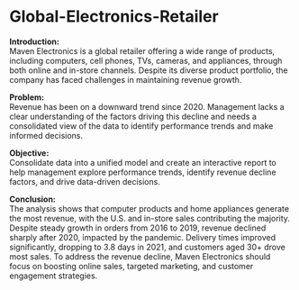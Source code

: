 # Global-Electronics-Retailer

**Introduction:**  
Maven Electronics is a global retailer offering a wide range of products, including computers, cell phones, TVs, cameras, and appliances, through both online and in-store channels. Despite its diverse product portfolio, the company has faced challenges in maintaining revenue growth.

**Problem:**    
Revenue has been on a downward trend since 2020. Management lacks a clear understanding of the factors driving this decline and needs a consolidated view of the data to identify performance trends and make informed decisions.

**Objective:**  
Consolidate data into a unified model and create an interactive report to help management explore performance trends, identify revenue decline factors, and drive data-driven decisions.

**Conclusion:**  
The analysis shows that computer products and home appliances generate the most revenue, with the U.S. and in-store sales contributing the majority. Despite steady growth in orders from 2016 to 2019, revenue declined sharply after 2020, impacted by the pandemic. Delivery times improved significantly, dropping to 3.8 days in 2021, and customers aged 30+ drove most sales. To address the revenue decline, Maven Electronics should focus on boosting online sales, targeted marketing, and customer engagement strategies.  
